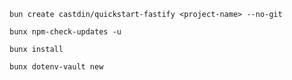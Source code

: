 ```shell
bun create castdin/quickstart-fastify <project-name> --no-git
```

```shell
bunx npm-check-updates -u
```

```shell
bunx install
```

```shell
bunx dotenv-vault new
```
